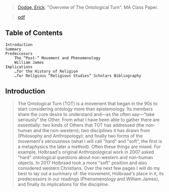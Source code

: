 > [Dodge, Erick](dodge.md). "Overview of The Ontological Turn". MA Class Paper.

> [pdf](dodge2020-ontological.pdf)

## Table of Contents
```
Introduction
Summary
Predeccesors
	The “Post-“ Movement and Phenomenology
	William James
Implications
	…for the History of Religion
	…for Religious “Religious Studies” Scholars Bibliography
```

## Introduction
> The Ontological Turn (TOT) is a movement that began in the 90s to start considering ontology more than epistemology. Its members share the core desire to understand and—as the often say—“take seriously" the Other. From what I have been able to gather there are essentially: two kinds of Others that TOT has addressed (the non-human and the non-western); two disciplines it has drawn from (Philosophy and Anthropology); and finally two forms of the movement's seriousness (what I will call "hard" and "soft", the first is a metaphysics the later a method). Often these things are mixed. For example, Holbraad's original Anthropological work in 2007 asked "hard" ontological questions about non-western and non-human objects. In 2017 Holbraad took a more "soft" position and also considered western Christians. Over the next few pages I will do my best to lay out a summary of: the movement, Holbraad's place in it, its predecessors in our readings (Phenomenology and William James), and finally its implications for the discipline.